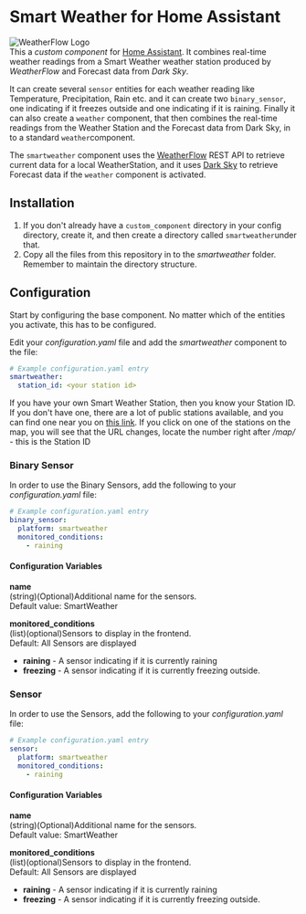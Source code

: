 # Smart Weather for Home Assistant
![WeatherFlow Logo](https://github.com/briis/hass-SmartWeather/blob/master/images/weatherflow.png)<br>
This a *custom component* for [Home Assistant](https://www.home-assistant.io/). It combines real-time weather readings from a Smart Weather weather station produced by *WeatherFlow* and Forecast data from *Dark Sky*.

It can create several `sensor` entities for each weather reading like Temperature, Precipitation, Rain etc. and it can create two `binary_sensor`, one indicating if it freezes outside and one indicating if it is raining. Finally it can also create a `weather` component, that then combines the real-time readings from the Weather Station and the Forecast data from Dark Sky, in to a standard `weather`component. 

The `smartweather` component uses the [WeatherFlow](https://weatherflow.github.io/SmartWeather/api/swagger/) REST API to retrieve current data for a local WeatherStation, and it uses [Dark Sky](https://darksky.net/dev) to retrieve Forecast data if the `weather` component is activated.

## Installation
1. If you don't already have a `custom_component` directory in your config directory, create it, and then create a directory called `smartweather`under that.
2. Copy all the files from this repository in to the *smartweather* folder. Remember to maintain the directory structure.

## Configuration
Start by configuring the base component. No matter which of the entities you activate, this has to be configured.

Edit your *configuration.yaml* file and add the *smartweather* component to the file:
```yaml
# Example configuration.yaml entry
smartweather:
  station_id: <your station id>
```
If you have your own Smart Weather Station, then you know your Station ID. If you don't have one, there are a lot of public stations available, and you can find one near you on [this link](https://smartweather.weatherflow.com/map). If you click on one of the stations on the map, you will see that the URL changes, locate the number right after */map/* - this is the Station ID

### Binary Sensor
In order to use the Binary Sensors, add the following to your *configuration.yaml* file:
```yaml
# Example configuration.yaml entry
binary_sensor:
  platform: smartweather
  monitored_conditions:
    - raining
```
#### Configuration Variables
   **name**<br>
   (string)(Optional)Additional name for the sensors.<br>
   Default value: SmartWeather
   
   **monitored_conditions**<br>
   (list)(optional)Sensors to display in the frontend.<br>
   Default: All Sensors are displayed
   * **raining** - A sensor indicating if it is currently raining
   * **freezing** - A sensor indicating if it is currently freezing outside.

### Sensor
In order to use the Sensors, add the following to your *configuration.yaml* file:
```yaml
# Example configuration.yaml entry
sensor:
  platform: smartweather
  monitored_conditions:
    - raining
```
#### Configuration Variables
   **name**<br>
   (string)(Optional)Additional name for the sensors.<br>
   Default value: SmartWeather
   
   **monitored_conditions**<br>
   (list)(optional)Sensors to display in the frontend.<br>
   Default: All Sensors are displayed
   * **raining** - A sensor indicating if it is currently raining
   * **freezing** - A sensor indicating if it is currently freezing outside.
